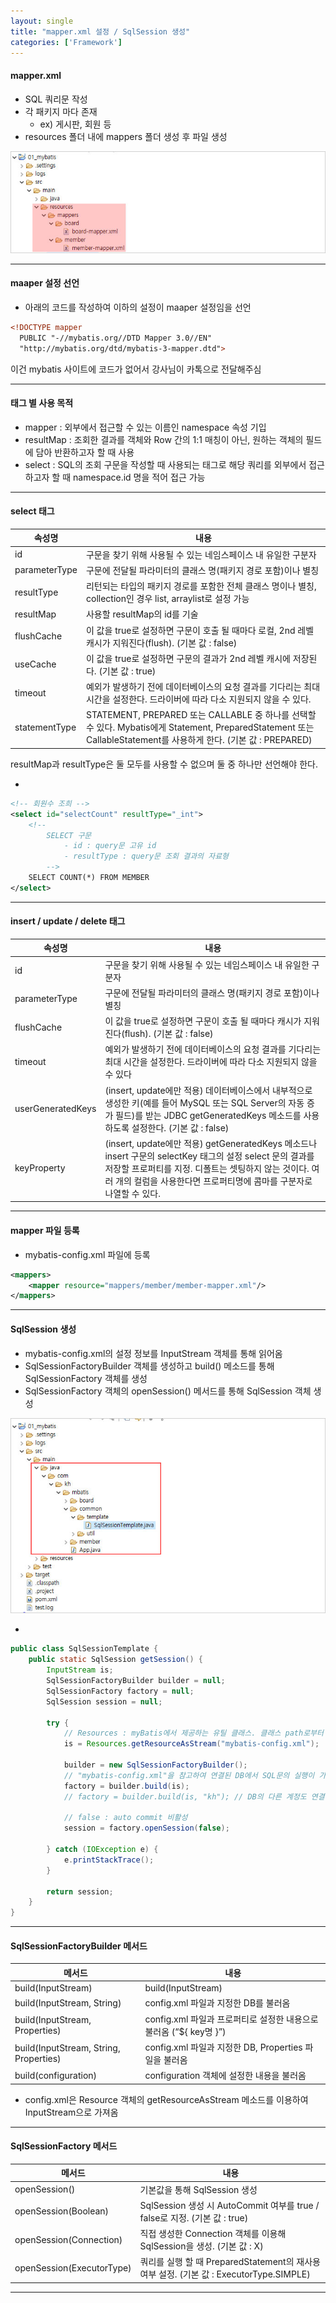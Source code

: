 ```yaml
---
layout: single
title: "mapper.xml 설정 / SqlSession 생성"
categories: ['Framework']
---
```


#### mapper.xml
* SQL 쿼리문 작성
* 각 패키지 마다 존재
    * ex) 게시판, 회원 등
* resources 폴더 내에 mappers 폴더 생성 후 파일 생성
   
![Alt text](/assets/images/framework/mybatis/mybatis07.jpg)   
   
***

#### maaper 설정 선언
* 아래의 코드를 작성하여 이하의 설정이 maaper 설정임을 선언
   
``` xml
<!DOCTYPE mapper
  PUBLIC "-//mybatis.org//DTD Mapper 3.0//EN"
  "http://mybatis.org/dtd/mybatis-3-mapper.dtd">
```   
   
이건 mybatis 사이트에 코드가 없어서 강사님이 카톡으로 전달해주심
   
***

#### 태그 별 사용 목적
* mapper : 외부에서 접근할 수 있는 이름인 namespace 속성 기입
* resultMap : 조회한 결과를 객체와 Row 간의 1:1 매칭이 아닌, 원하는 객체의 필드에 담아 반환하고자 할 때 사용
* select : SQL의 조회 구문을 작성할 때 사용되는 태그로 해당 쿼리를 외부에서 접근하고자 할 때 namespace.id 명을 적어 접근 가능
   
*** 

#### select 태그
   
|속성명|내용|
|----|--------|
|id|구문을 찾기 위해 사용될 수 있는 네임스페이스 내 유일한 구분자|
|parameterType|구문에 전달될 파라미터의 클래스 명(패키지 경로 포함)이나 별칭|
|resultType|리턴되는 타입의 패키지 경로를 포함한 전체 클래스 명이나 별칭, collection인 경우 list, arraylist로 설정 가능|
|resultMap|사용할 resultMap의 id를 기술|
|flushCache|이 값을 true로 설정하면 구문이 호출 될 때마다 로컬, 2nd 레벨 캐시가 지워진다(flush). (기본 값 : false)|
|useCache|이 값을 true로 설정하면 구문의 결과가 2nd 레벨 캐시에 저장된다. (기본 값 : true)|
|timeout|예외가 발생하기 전에 데이터베이스의 요청 결과를 기다리는 최대 시간을 설정한다. 드라이버에 따라 다소 지원되지 않을 수 있다.|
|statementType|STATEMENT, PREPARED 또는 CALLABLE 중 하나를 선택할 수 있다. Mybatis에게 Statement, PreparedStatement 또는 CallableStatement를 사용하게 한다. (기본 값 : PREPARED)|
   
resultMap과 resultType은 둘 모두를 사용할 수 없으며 둘 중 하나만 선언해야 한다.
   
-
   
``` xml
<!-- 회원수 조희 -->
<select id="selectCount" resultType="_int">
    <!-- 
        SELECT 구문
            - id : query문 고유 id
            - resultType : query문 조회 결과의 자료형
        -->
    SELECT COUNT(*) FROM MEMBER
</select>
```
   
***

#### insert / update / delete 태그
   
|속성명|내용|
|----|--------|
|id|구문을 찾기 위해 사용될 수 있는 네임스페이스 내 유일한 구분자|
|parameterType|구문에 전달될 파라미터의 클래스 명(패키지 경로 포함)이나 별칭|
|flushCache|이 값을 true로 설정하면 구문이 호출 될 때마다 캐시가 지워진다(flush). (기본 값 : false)|
|timeout|예외가 발생하기 전에 데이터베이스의 요청 결과를 기다리는 최대 시간을 설정한다. 드라이버에 따라 다소 지원되지 않을 수 있다|
|userGeneratedKeys|(insert, update에만 적용) 데이터베이스에서 내부적으로 생성한 키(예를 들어 MySQL 또는 SQL Server의 자동 증가 필드)를 받는 JDBC getGeneratedKeys 메소드를 사용하도록 설정한다. (기본 값 : false)|
|keyProperty|(insert, update에만 적용) getGeneratedKeys 메소드나 insert 구문의 selectKey 태그의 설정 select 문의 결과를 저장할 프로퍼티를 지정. 디폴트는 셋팅하지 않는 것이다. 여러 개의 컬럼을 사용한다면 프로퍼티명에 콤마를 구분자로 나열할 수 있다.|
   
***

#### mapper 파일 등록
* mybatis-config.xml 파일에 등록
   
``` xml
<mappers>
    <mapper resource="mappers/member/member-mapper.xml"/>
</mappers>
```
   
***

#### SqlSession 생성
* mybatis-config.xml의 설정 정보를 InputStream 객체를 통해 읽어옴
* SqlSessionFactoryBuilder 객체를 생성하고 build() 메소드를 통해 SqlSessionFactory 객체를 생성
* SqlSessionFactory 객체의 openSession() 메서드를 통해 SqlSession 객체 생성
   
![Alt text](/assets/images/framework/mybatis/mybatis08.jpg)   
   
-
   
``` java
public class SqlSessionTemplate {
	public static SqlSession getSession() {
		InputStream is;
		SqlSessionFactoryBuilder builder = null;
		SqlSessionFactory factory = null;
		SqlSession session = null;
		
		try {
			// Resources : myBatis에서 제공하는 유틸 클래스. 클래스 path로부터 자원(resource)을 읽어오는 메서드 제공
			is = Resources.getResourceAsStream("mybatis-config.xml");
			
			builder = new SqlSessionFactoryBuilder();
            // "mybatis-config.xml"을 참고하여 연결된 DB에서 SQL문의 실행이 가능하게 하는 sql session 객체 생성
			factory = builder.build(is);
			// factory = builder.build(is, "kh"); // DB의 다른 계정도 연결 가능
			
			// false : auto commit 비활성
			session = factory.openSession(false);
			
		} catch (IOException e) {
			e.printStackTrace();
		}
		
		return session;
	}
}
```
***

#### SqlSessionFactoryBuilder 메서드
   
|메서드|내용|
|-----|---------|
|build(InputStream)|build(InputStream) |
|build(InputStream, String)|config.xml 파일과 지정한 DB를 불러옴|
|build(InputStream, Properties)|config.xml 파일과 프로퍼티로 설정한 내용으로 불러옴 (“${ key명 }”)|
|build(InputStream, String, Properties)|config.xml 파일과 지정한 DB, Properties 파일을 불러옴|
|build(configuration)|configuration 객체에 설정한 내용을 불러옴|
   
* config.xml은 Resource 객체의 getResourceAsStream 메소드를 이용하여 InputStream으로 가져옴
   
***

#### SqlSessionFactory 메서드
   
|메서드|내용|
|-----|---------|
|openSession()|기본값을 통해 SqlSession 생성|
|openSession(Boolean)|SqlSession 생성 시 AutoCommit 여부를 true / false로 지정. (기본 값 : true)|
|openSession(Connection)|직접 생성한 Connection 객체를 이용해 SqlSession을 생성. (기본 값 : X)|
|openSession(ExecutorType)|쿼리를 실행 할 때 PreparedStatement의 재사용 여부 설정. (기본 값 : ExecutorType.SIMPLE)|
   
***





